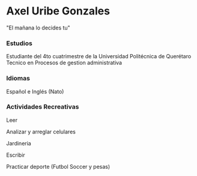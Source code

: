 # Axel Uribe Gonzales
"El mañana lo decides tu"

### Estudios
Estudiante del 4to cuatrimestre de la Universidad Politécnica de Querétaro
Tecnico en Procesos de gestion administrativa

### Idiomas 
Español e Inglés (Nato)

### Actividades Recreativas
Leer

Analizar y arreglar celulares

Jardineria

Escribir

Practicar deporte (Futbol Soccer y pesas)

